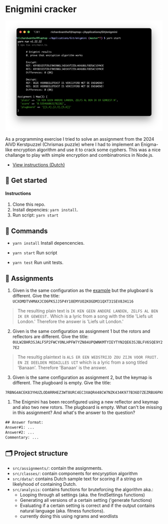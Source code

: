 # Enigmini cracker

![program](src/assets/program.png)

As a programming exercise I tried to solve an assignment from the 2024 AIVD Kerstpuzzel (Chrismas puzzle) where I had to implement an Enigma-like encryption algorithm and use it to crack some cyphers. This was a nice challange to play with simple encryption and combinatronics in Node.js.

- [View instructions (Dutch)](src/assets/KP2024+final+1.02.jpg)

## 🚀 Get started

#### Instructions

1. Clone this repo.
2. Install depencies: `yarn install`.
3. Run script: `yarn start`

## 👾 Commands

- `yarn install`
  Install depencencies.

- `yarn start`
  Run script

- `yarn test`
  Run unit tests.

## 📄 Assignments
1. Given is the same configuration as the [example](src/assets/KP2024+final+1.02.jpg) but the plugboard is different. Give the title: `UCXOMDTVHMAXJCO6PKSJJ5P4Y18EMYUO2KOGDM31QXT31SEV8JH116`

> The resulting plain text is `IK KEN GEEN ANDERE LANDEN, ZELFS AL BEN IK ER GEWEEST.` Which is a lyric from a song with the title 'Liefs uit London.' Therefore the answer is 'Liefs uit London.'

2. Given is the same configuration as assignment 1 but the rotors and reflectors are different. Give the title: `0ULW2BHR3SJALF5P2FWCYONLHPFW7YZN84UPQWNKMTYIEYTYN2QE63SJBLFV6SQE9Y27E2`

> The resultig plaintext is `ALS ER EEN WEDSTRIJD ZOU ZIJN VOOR FRUIT. EN ZE DEELDEN MEDAILLES UIT` which is a lyric from a song titled 'Banaan'. Therefore 'Banaan' is the answer.
  
3. Given is the same configuration as assignment 2, but the keymap is different. The plugboard is empty. Give the title:
```
7RBNG4ACEK83YHUZLODARRHEZ3WT8URC4EC3XAQR448CW7NZK434K977B36D7ZEZRBU6PKCCXDSUC4E6QXZ7FZRVYOCEJK3N8AOTEUR44O6Q6AJH4UZ4ONAB8RUEGHEAZPULMBO7RBIQUTKW78JJCWMKWOCSH6O73YONBV644CEDABR44CDYLR7HUUEC2XS6HIU7L03NBRLJ3CCUP
```

1. The Enigmini has been reconfigured using a new reflector and keymap and also two new rotors. The plugboard is empty. What can't be missing in this assignment? And what's the answer to the question?
```plaintext
## Answer format:
Answer#1: ...
Answer#2: ...
Commentary: ...
```

## 🗂️ Project structure

- `src/assignments/`: contain the assignments.
- `src/classes/`: contain components for encyryption algorithm
- `src/data/`: contains Dutch sample text for scoring if a string on likelyhood of containing Dutch.
- `src/analysis`: contains functions for bruteforcing the algorithm aka.:
  -  Looping through all settings (aka. the findSettings functions)
  -  Generating all versions of a certain setting ('generate functions)
  -  Evaluating if a certain setting is correct and if the output contains natural language (aka. fitness functions).
    - currently doing this using ngrams and wordlists   